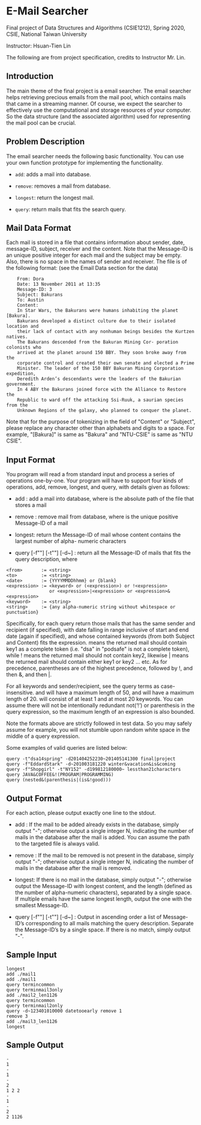 # E-Mail Searcher

Final project of Data Structures and Algorithms (CSIE1212), Spring 2020,
CSIE, National Taiwan University

Instructor: Hsuan-Tien Lin

The following are from project specification, credits to Instructor Mr. Lin.

## Introduction

The main theme of the final project is a email searcher. The email searcher
helps retrieving precious emails from the mail pool, which contains mails that
came in a streaming manner. Of course, we expect the searcher to effectively
use the computational and storage resources of your computer. So the data
structure (and the associated algorithm) used for representing the mail pool
can be crucial.

## Problem Description

The email searcher needs the following basic functionality. You can use your
own function prototype for implementing the functionality.

- `add`: adds a mail into database.

- `remove`: removes a mail from database.

- `longest`: return the longest mail.

- `query`: return mails that fits the search query.

## Mail Data Format

Each mail is stored in a file that contains information about sender, date,
message-ID, subject, receiver and the content. Note that the Message-ID is an
unique positive integer for each mail and the subject may be empty. Also, there
is no space in the names of sender and receiver. The file is of the following
format: (see the Email Data section for the data)

```
    From: Dora
    Date: 13 November 2011 at 13:35
    Message-ID: 3
    Subject: Bakurans
    To: Austin
    Content:
    In Star Wars, the Bakurans were humans inhabiting the planet [Bakura].
    Bakurans developed a distinct culture due to their isolated location and
    their lack of contact with any nonhuman beings besides the Kurtzen natives.
    The Bakurans descended from the Bakuran Mining Cor- poration colonists who
    arrived at the planet around 150 BBY. They soon broke away from the
    corporate control and created their own senate and elected a Prime
    Minister. The leader of the 150 BBY Bakuran Mining Corporation expedition,
    Deredith Arden’s descendants were the leaders of the Bakurian government.
    In 4 ABY the Bakurans joined force with the Alliance to Restore the
    Republic to ward off the attacking Ssi-Ruuk, a saurian species from the
    Unknown Regions of the galaxy, who planned to conquer the planet.
```

Note that for the purpose of tokenizing in the field of "Content" or
"Subject", please replace any character other than alphabets and digits to
a space. For example, "[Bakura]" is same as "Bakura" and "NTU-CSIE" is same
as "NTU CSIE".

## Input Format

You program will read a from standard input and process a series of operations
one-by-one. Your program will have to support four kinds of operations, add,
remove, longest, and query, with details given as follows:

- add <file>: add a mail into database, where <file> is the absolute path of
  the file that stores a mail

- remove <id>: remove mail from database, where <id> is the unique positive
  Message-ID of a mail

- longest: return the Message-ID of mail whose content contains the largest
  number of alpha- numeric characters

- query [-f"<from>"] [-t"<to>"] [-d<date>~<date>] <expression>:
return all the Message-ID of mails that fits the query description, where
```
<from>       := <string>
<to>         := <string>
<date>       := {YYYYMMDDhhmm} or {blank}
<expression> := <keyword> or (<expression>) or !<expression>
                or <expression>|<expression> or <expression>&<expression>
<keyword>    := <string>
<string>     := {any alpha-numeric string without whitespace or punctuation}
```

Specifically, for each query return those mails that has the same sender and
recipient (if specified), with date falling in range inclusive of start and end
date (again if specified), and whose contained keywords (from both Subject and
Content) fits the expression. <key1> means the returned mail should contain
key1 as a complete token (i.e. "dsa" in "podsafe" is not a complete token),
while !<key2> means the returned mail should not contain key2, likewise
<key1>|<key2> means the returned mail should contain either key1 or key2 ...
etc. As for precedence, parentheses are of the highest precedence, followed by
!, and then &, and then |.

For all keywords and sender/recipient, see the query terms as case-insensitive.
<from> and <to> will have a maximum length of 50, and <keyword> will have a
maximum length of 20. <expression> will consist of at least 1 and at most 20
keywords. You can assume there will not be intentionally redundant not(‘!’) or
parenthesis in the query expression, so the maximum length of an expression is
also bounded.

Note the formats above are strictly followed in test data. So you may safely
assume for example, you will not stumble upon random white space in the middle
of a query expression.

Some examples of valid queries are listed below:

```
query -t"dsa14spring" -d201404252230~201405141300 final|project
query -f"EddardStark" -d~201003181220 winter&vacation&is&coming
query -f"Shopgirl" -t"NY152" -d199812180000~ lessthan21characters
query JAVA&COFFEE&!(PROGRAM|PROGRAMMING)
query (nested&(parenthesis|(is&!good)))
```

## Output Format

For each action, please output exactly one line to the stdout.

- add <file>: If the mail to be added already exists in the database, simply
  output "-"; otherwise output a single integer N, indicating the number of
  mails in the database after the mail is added. You can assume the path to the
  targeted file is always valid.

- remove <id>: If the mail to be removed is not present in the database, simply
  output "-"; otherwise output a single integer N, indicating the number of
  mails in the database after the mail is removed.

- longest: If there is no mail in the database, simply output "-"; otherwise
  output the Message-ID with longest content, and the length (defined as the
  number of alpha-numeric characters), separated by a single space. If multiple
  emails have the same longest length, output the one with the smallest
  Message-ID.

- query [-f"<from>"] [-t"<to>"] [-d<date>~<date>] <expression>: Output in
  ascending order a list of Message-ID’s corresponding to all mails matching
  the query description. Separate the Message-ID’s by a single space. If there
  is no match, simply output "-".

## Sample Input

```
longest
add ./mail1
add ./mail1
query termincommon
query terminmail3only
add ./mail2_len1126
query termincommon
query terminmail2only
query -d~123401010000 datetooearly remove 1
remove 3
add ./mail3_len1126
longest
```

## Sample Output

```
-
1
-
1
-
2
1 2 2
-
1
-
2
2 1126
```

